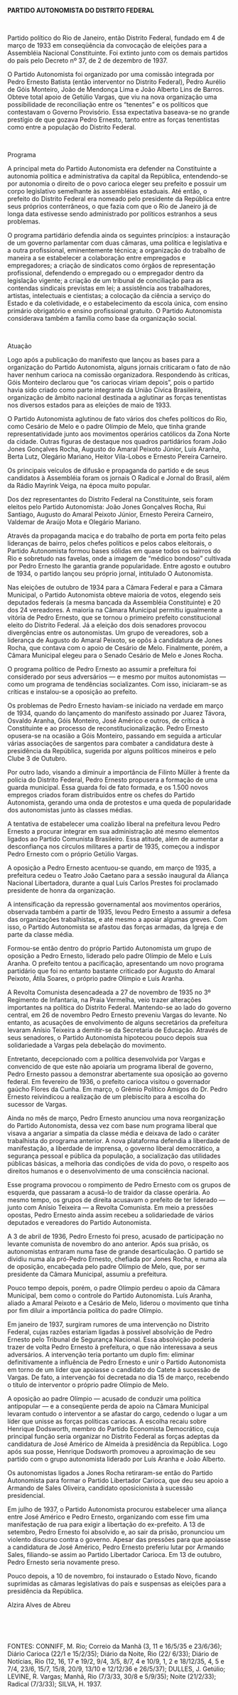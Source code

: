 **PARTIDO AUTONOMISTA DO DISTRITO FEDERAL**

 

Partido político do Rio de Janeiro, então Distrito Federal, fundado em 4
de março de 1933 em conseqüência da convocação de eleições para a
Assembléia Nacional Constituinte. Foi extinto junto com os demais
partidos do país pelo Decreto nº 37, de 2 de dezembro de 1937.

O Partido Autonomista foi organizado por uma comissão integrada por
Pedro Ernesto Batista (então interventor no Distrito Federal), Pedro
Aurélio de Góis Monteiro, João de Mendonça Lima e João Alberto Lins de
Barros. Obteve total apoio de Getúlio Vargas, que viu na nova
organização uma possibilidade de reconciliação entre os “tenentes” e os
políticos que contestavam o Governo Provisório. Essa expectativa
baseava-se no grande prestígio de que gozava Pedro Ernesto, tanto entre
as forças tenentistas como entre a população do Distrito Federal.

 

Programa

A principal meta do Partido Autonomista era defender na Constituinte a
autonomia política e administrativa da capital da República,
entendendo-se por autonomia o direito de o povo carioca eleger seu
prefeito e possuir um corpo legislativo semelhante às assembléias
estaduais. Até então, o prefeito do Distrito Federal era nomeado pelo
presidente da República entre seus próprios conterrâneos, o que fazia
com que o Rio de Janeiro já de longa data estivesse sendo administrado
por políticos estranhos a seus problemas.

O programa partidário defendia ainda os seguintes princípios: a
instauração de um governo parlamentar com duas câmaras, uma política e
legislativa e a outra profissional, eminentemente técnica; a organização
do trabalho de maneira a se estabelecer a colaboração entre empregados e
empregadores; a criação de sindicatos como órgãos de representação
profissional, defendendo o empregado ou o empregador dentro da
legislação vigente; a criação de um tribunal de conciliação para as
contendas sindicais previstas em lei; a assistência aos trabalhadores,
artistas, intelectuais e cientistas; a colocação da ciência a serviço do
Estado e da coletividade, e o estabelecimento da escola única, com
ensino primário obrigatório e ensino profissional gratuito. O Partido
Autonomista considerava também a família como base da organização
social.

 

Atuação

Logo após a publicação do manifesto que lançou as bases para a
organização do Partido Autonomista, alguns jornais criticaram o fato de
não haver nenhum carioca na comissão organizadora. Respondendo às
críticas, Góis Monteiro declarou que “os cariocas viriam depois”, pois o
partido havia sido criado como parte integrante da União Cívica
Brasileira, organização de âmbito nacional destinada a aglutinar as
forças tenentistas nos diversos estados para as eleições de maio de
1933.

O Partido Autonomista aglutinou de fato vários dos chefes políticos do
Rio, como Cesário de Melo e o padre Olímpio de Melo, que tinha grande
representatividade junto aos movimentos operários católicos da Zona
Norte da cidade. Outras figuras de destaque nos quadros partidários
foram João Jones Gonçalves Rocha, Augusto do Amaral Peixoto Júnior, Luís
Aranha, Berta Lutz, Olegário Mariano, Heitor Vila-Lobos e Ernesto
Pereira Carneiro.

Os principais veículos de difusão e propaganda do partido e de seus
candidatos à Assembléia foram os jornais O Radical e Jornal do Brasil,
além da Rádio Mayrink Veiga, na época muito popular.

Dos dez representantes do Distrito Federal na Constituinte, seis foram
eleitos pelo Partido Autonomista: João Jones Gonçalves Rocha, Rui
Santiago, Augusto do Amaral Peixoto Júnior, Ernesto Pereira Carneiro,
Valdemar de Araújo Mota e Olegário Mariano.

Através da propaganda maciça e do trabalho de porta em porta feito pelas
lideranças de bairro, pelos chefes políticos e pelos cabos eleitorais, o
Partido Autonomista formou bases sólidas em quase todos os bairros do
Rio e sobretudo nas favelas, onde a imagem de “médico bondoso” cultivada
por Pedro Ernesto lhe garantia grande popularidade. Entre agosto e
outubro de 1934, o partido lançou seu próprio jornal, intitulado O
Autonomista.

Nas eleições de outubro de 1934 para a Câmara Federal e para a Câmara
Municipal, o Partido Autonomista obteve maioria de votos, elegendo seis
deputados federais (a mesma bancada da Assembléia Constituinte) e 20 dos
24 vereadores. A maioria na Câmara Municipal permitiu igualmente a
vitória de Pedro Ernesto, que se tornou o primeiro prefeito
constitucional eleito do Distrito Federal. Já a eleição dos dois
senadores provocou divergências entre os autonomistas. Um grupo de
vereadores, sob a liderança de Augusto do Amaral Peixoto, se opôs à
candidatura de Jones Rocha, que contava com o apoio de Cesário de Melo.
Finalmente, porém, a Câmara Municipal elegeu para o Senado Cesário de
Melo e Jones Rocha.

O programa político de Pedro Ernesto ao assumir a prefeitura foi
considerado por seus adversários — e mesmo por muitos autonomistas —
como um programa de tendências socializantes. Com isso, iniciaram-se as
críticas e instalou-se a oposição ao prefeito.

Os problemas de Pedro Ernesto haviam-se iniciado na verdade em março de
1934, quando do lançamento do manifesto assinado por Juarez Távora,
Osvaldo Aranha, Góis Monteiro, José Américo e outros, de crítica à
Constituinte e ao processo de reconstitucionalização. Pedro Ernesto
opusera-se na ocasião a Góis Monteiro, passando em seguida a articular
várias associações de sargentos para combater a candidatura deste à
presidência da República, sugerida por alguns políticos mineiros e pelo
Clube 3 de Outubro.

Por outro lado, visando a diminuir a importância de Filinto Müller à
frente da polícia do Distrito Federal, Pedro Ernesto propusera a
formação de uma guarda municipal. Essa guarda foi de fato formada, e os
1.500 novos empregos criados foram distribuídos entre os chefes do
Partido Autonomista, gerando uma onda de protestos e uma queda de
popularidade dos autonomistas junto às classes médias.

A tentativa de estabelecer uma coalizão liberal na prefeitura levou
Pedro Ernesto a procurar integrar em sua administração até mesmo
elementos ligados ao Partido Comunista Brasileiro. Essa atitude, além de
aumentar a desconfiança nos círculos militares a partir de 1935, começou
a indispor Pedro Ernesto com o próprio Getúlio Vargas.

A oposição a Pedro Ernesto acentuou-se quando, em março de 1935, a
prefeitura cedeu o Teatro João Caetano para a sessão inaugural da
Aliança Nacional Libertadora, durante a qual Luís Carlos Prestes foi
proclamado presidente de honra da organização.

A intensificação da repressão governamental aos movimentos operários,
observada também a partir de 1935, levou Pedro Ernesto a assumir a
defesa das organizações trabalhistas, e até mesmo a apoiar algumas
greves. Com isso, o Partido Autonomista se afastou das forças armadas,
da Igreja e de parte da classe média.

Formou-se então dentro do próprio Partido Autonomista um grupo de
oposição a Pedro Ernesto, liderado pelo padre Olímpio de Melo e Luís
Aranha. O prefeito tentou a pacificação, apresentando um novo programa
partidário que foi no entanto bastante criticado por Augusto do Amaral
Peixoto, Átila Soares, o próprio padre Olímpio e Luís Aranha.

A Revolta Comunista desencadeada a 27 de novembro de 1935 no 3º
Regimento de Infantaria, na Praia Vermelha, veio trazer alterações
importantes na política do Distrito Federal. Mantendo-se ao lado do
governo central, em 26 de novembro Pedro Ernesto preveniu Vargas do
levante. No entanto, as acusações de envolvimento de alguns secretários
da prefeitura levaram Anísio Teixeira a demitir-se da Secretaria de
Educação. Através de seus senadores, o Partido Autonomista hipotecou
pouco depois sua solidariedade a Vargas pela debelação do movimento.

Entretanto, decepcionado com a política desenvolvida por Vargas e
convencido de que este não apoiaria um programa liberal de governo,
Pedro Ernesto passou a demonstrar abertamente sua oposição ao governo
federal. Em fevereiro de 1936, o prefeito carioca visitou o governador
gaúcho Flores da Cunha. Em março, o Grêmio Político Amigos do Dr. Pedro
Ernesto reivindicou a realização de um plebiscito para a escolha do
sucessor de Vargas.

Ainda no mês de março, Pedro Ernesto anunciou uma nova reorganização do
Partido Autonomista, dessa vez com base num programa liberal que visava
a angariar a simpatia da classe média e deixava de lado o caráter
trabalhista do programa anterior. A nova plataforma defendia a liberdade
de manifestação, a liberdade de imprensa, o governo liberal democrático,
a segurança pessoal e pública da população, a socialização das
utilidades públicas básicas, a melhoria das condições de vida do povo, o
respeito aos direitos humanos e o desenvolvimento de uma consciência
nacional.

Esse programa provocou o rompimento de Pedro Ernesto com os grupos de
esquerda, que passaram a acusá-lo de traidor da classe operária. Ao
mesmo tempo, os grupos de direita acusavam o prefeito de ter liderado —
junto com Anísio Teixeira — a Revolta Comunista. Em meio a pressões
opostas, Pedro Ernesto ainda assim recebeu a solidariedade de vários
deputados e vereadores do Partido Autonomista.

A 3 de abril de 1936, Pedro Ernesto foi preso, acusado de participação
no levante comunista de novembro do ano anterior. Após sua prisão, os
autonomistas entraram numa fase de grande desarticulação. O partido se
dividiu numa ala pró-Pedro Ernesto, chefiada por Jones Rocha, e numa ala
de oposição, encabeçada pelo padre Olímpio de Melo, que, por ser
presidente da Câmara Municipal, assumiu a prefeitura.

Pouco tempo depois, porém, o padre Olímpio perdeu o apoio da Câmara
Municipal, bem como o controle do Partido Autonomista. Luís Aranha,
aliado a Amaral Peixoto e a Cesário de Melo, liderou o movimento que
tinha por fim diluir a importância política do padre Olímpio.

Em janeiro de 1937, surgiram rumores de uma intervenção no Distrito
Federal, cujas razões estariam ligadas à possível absolvição de Pedro
Ernesto pelo Tribunal de Segurança Nacional. Essa absolvição poderia
trazer de volta Pedro Ernesto à prefeitura, o que não interessava a seus
adversários. A intervenção teria portanto um duplo fim: eliminar
definitivamente a influência de Pedro Ernesto e unir o Partido
Autonomista em torno de um líder que apoiasse o candidato do Catete à
sucessão de Vargas. De fato, a intervenção foi decretada no dia 15 de
março, recebendo o título de interventor o próprio padre Olímpio de
Melo.

A oposição ao padre Olímpio — acusado de conduzir uma política
antipopular — e a conseqüente perda de apoio na Câmara Municipal levaram
contudo o interventor a se afastar do cargo, cedendo o lugar a um líder
que unisse as forças políticas cariocas. A escolha recaiu sobre Henrique
Dodsworth, membro do Partido Economista Democrático, cuja principal
função seria organizar no Distrito Federal as forças adeptas da
candidatura de José Américo de Almeida à presidência da República. Logo
após sua posse, Henrique Dodsworth promoveu a aproximação de seu partido
com o grupo autonomista liderado por Luís Aranha e João Alberto.

Os autonomistas ligados a Jones Rocha retiraram-se então do Partido
Autonomista para formar o Partido Libertador Carioca, que deu seu apoio
a Armando de Sales Oliveira, candidato oposicionista à sucessão
presidencial.

Em julho de 1937, o Partido Autonomista procurou estabelecer uma aliança
entre José Américo e Pedro Ernesto, organizando com esse fim uma
manifestação de rua para exigir a libertação do ex-prefeito. A 13 de
setembro, Pedro Ernesto foi absolvido e, ao sair da prisão, pronunciou
um violento discurso contra o governo. Apesar das pressões para que
apoiasse a candidatura de José Américo, Pedro Ernesto preferiu lutar por
Armando Sales, filiando-se assim ao Partido Libertador Carioca. Em 13 de
outubro, Pedro Ernesto seria novamente preso.

Pouco depois, a 10 de novembro, foi instaurado o Estado Novo, ficando
suprimidas as câmaras legislativas do país e suspensas as eleições para
a presidência da República.

Alzira Alves de Abreu

 

 

FONTES: CONNIFF, M. Rio; Correio da Manhã (3, 11 e 16/5/35 e 23/6/36);
Diário Carioca (22/1 e 15/2/35); Diário da Noite, Rio (22/ 6/33); Diário
de Notícias, Rio (12, 16, 17 e 19/2, 9/4, 3/5, 8/7, 4 e 10/9, 1, 2 e
18/12/35, 4, 5 e 7/4, 23/6, 15/7, 15/8, 20/9, 13/10 e 12/12/36 e
26/5/37); DULLES, J. Getúlio; LEVINE, R. Vargas; Manhã, Rio (7/3/33,
30/8 e 5/9/35); Noite (21/2/33); Radical (7/3/33); SILVA, H. 1937.

 
